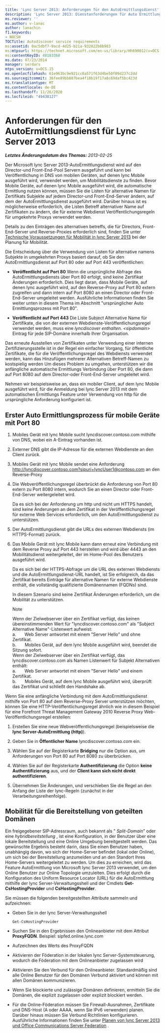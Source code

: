 ```yaml
---
title: 'Lync Server 2013: Anforderungen für den AutoErmittlungsdienst'
description: 'Lync Server 2013: Dienstanforderungen für Auto Ermittlungsdienste.'
ms.reviewer: ''
ms.author: v-lanac
author: lanachin
f1.keywords:
- NOCSH
TOCTitle: Autodiscover service requirements
ms:assetid: 0ac5dbf7-9acd-4d25-b21a-932022b8b983
ms:mtpsurl: https://technet.microsoft.com/en-us/library/Hh690012(v=OCS.15)
ms:contentKeyID: 48183368
ms.date: 07/23/2014
manager: serdars
mtps_version: v=OCS.15
ms.openlocfilehash: 61e963bc9e921cc0a571f63d4be50f09d237c2dd
ms.sourcegitcommit: 36fee89bb887bea4f18b19f17a8c69daf5bc423d
ms.translationtype: MT
ms.contentlocale: de-DE
ms.lasthandoff: 11/26/2020
ms.locfileid: "49438127"
---
```

# <a name="autodiscover-service-requirements-for-lync-server-2013"></a>Anforderungen für den AutoErmittlungsdienst für Lync Server 2013

<div data-xmlns="http://www.w3.org/1999/xhtml">

<div class="topic" data-xmlns="http://www.w3.org/1999/xhtml" data-msxsl="urn:schemas-microsoft-com:xslt" data-cs="https://msdn.microsoft.com/">

<div data-asp="https://msdn2.microsoft.com/asp">



</div>

<div id="mainSection">

<div id="mainBody">

<span> </span>

_**Letztes Änderungsdatum des Themas:** 2013-02-25_

Der Microsoft lync Server 2013-AutoErmittlungsdienst wird auf den Director-und Front-End-Pool Servern ausgeführt und kann bei Veröffentlichung in DNS von mobilen Geräten, auf denen lync Mobile ausgeführt wird, verwendet werden, um Mobilitätsdienste zu finden. Bevor Mobile Geräte, auf denen lync Mobile ausgeführt wird, die automatische Ermittlung nutzen können, müssen Sie die Listen für alternative Namen für Zertifikats Subjekte auf jedem Director-und Front-End-Server ändern, auf dem der AutoErmittlungsdienst ausgeführt wird. Darüber hinaus ist es möglicherweise erforderlich, die Listen Betreff alternativer Name auf Zertifikaten zu ändern, die für externe Webdienst Veröffentlichungsregeln für umgekehrte Proxys verwendet werden.

Details zu den Einträgen des alternativen betreffs, die für Directors, Front-End-Server und Reverse-Proxies erforderlich sind, finden Sie unter [Technische Voraussetzungen für Mobilität in lync Server 2013](lync-server-2013-technical-requirements-for-mobility.md) bei der Planung für Mobilität.

Die Entscheidung über die Verwendung von Listen für alternative namens Subjekte in umgekehrten Proxys basiert darauf, ob Sie den AutoErmittlungsdienst auf Port 80 oder auf Port 443 veröffentlichen:

  - **Veröffentlicht auf Port 80**   Wenn die ursprüngliche Abfrage des AutoErmittlungsdiensts über Port 80 erfolgt, sind keine Zertifikat Änderungen erforderlich. Dies liegt daran, dass Mobile Geräte, auf denen lync ausgeführt wird, auf den Reverse-Proxy auf Port 80 extern zugreifen und dann intern auf Port 8080 an einen Director oder Front-End-Server umgeleitet werden. Ausführliche Informationen finden Sie weiter unten in diesem Thema im Abschnitt "ursprünglicher Auto Ermittlungsprozess mit Port 80".

  - **Veröffentlicht auf Port 443**   Die Liste Subject Alternative Name für Zertifikate, die von der externen Webdienste-Veröffentlichungsregel verwendet werden, muss eine *lyncdiscover enthalten. \<sipdomain\>* Eintrag für jede SIP-Domäne innerhalb Ihrer Organisation.

Das erneute Ausstellen von Zertifikaten unter Verwendung einer internen Zertifizierungsstelle ist in der Regel ein einfacher Vorgang, für öffentliche Zertifikate, die für die Veröffentlichungsregel des Webdiensts verwendet werden, kann das Hinzufügen mehrerer Alternativen Betreff-Namen zu kostspielig werden Um dieses Problem zu umgehen, unterstützen wir die anfängliche automatische Ermittlungs Verbindung über Port 80, die dann auf Port 8080 auf dem Director-oder Front-End-Server umgeleitet wird.

Nehmen wir beispielsweise an, dass ein mobiler Client, auf dem lync Mobile ausgeführt wird, für die Anmeldung bei lync Server 2013 mit dem automatischen Ermittlungs Feature unter Verwendung von http für die ursprüngliche Anforderung konfiguriert ist.

<div>

## <a name="initial-autodiscover-process-for-mobile-devices-using-port-80"></a>Erster Auto Ermittlungsprozess für mobile Geräte mit Port 80

1.  Mobiles Gerät mit lync Mobile sucht lyncdiscover.contoso.com mithilfe von DNS, wobei ein A-Eintrag vorhanden ist.

2.  Externer DNS gibt die IP-Adresse für die externen Webdienste an den Client zurück.

3.  Mobiles Gerät mit lync Mobile sendet eine Anforderung http://lyncdiscover.contoso.com?sipuri=lyncUser1@contoso.com an den Reverse-Proxy

4.  Die Webveröffentlichungsregel überbrückt die Anforderung von Port 80 extern zu Port 8080 intern, wodurch Sie an einen Director oder Front-End-Server weitergeleitet wird.
    
    Da es sich bei der Anforderung um http und nicht um HTTPS handelt, sind keine Änderungen an dem Zertifikat in der Veröffentlichungsregel für externe Web Services erforderlich, um den AutoErmittlungsdienst zu unterstützen.

5.  Der AutoErmittlungsdienst gibt die URLs des externen Webdiensts (im HTTPS-Format) zurück.

6.  Das Mobile Gerät mit lync Mobile kann dann erneut eine Verbindung mit dem Reverse Proxy auf Port 443 herstellen und wird über 4443 an den Mobilitätsdienst weitergeleitet, der im Home-Pool des Benutzers ausgeführt wird.
    
    Da es sich bei der HTTPS-Abfrage um die URL des externen Webdiensts und die AutoErmittlungsdienst-URL handelt, ist Sie erfolgreich, da das Zertifikat bereits Einträge für alternative Namen für externe Webdienste enthält, die vollständig qualifizierte Domänennamen (FQDNs) sind.
    
    In diesem Szenario sind keine Zertifikat Änderungen erforderlich, um die Mobilität zu unterstützen.
    
    <div>
    

    > [!NOTE]  
    > Wenn der Zielwebserver über ein Zertifikat verfügt, das keinen übereinstimmenden Wert für "lyncdiscover.contoso.com" als "Subject Alternative Name"-Listenwert aufweist:<BR>a. &nbsp; &nbsp; &nbsp; Web Server antwortet mit einem "Server Hello" und ohne Zertifikat.<BR>b. &nbsp; &nbsp; &nbsp; Mobiles Gerät, auf dem lync Mobile ausgeführt wird, beendet die Sitzung sofort.<BR>Wenn der Zielwebserver über ein Zertifikat verfügt, das lyncdiscover.contoso.com als Namen Listenwert für Subjekt Alternativen enthält:<BR>a. &nbsp; &nbsp; &nbsp; Web Server antwortet mit einem "Server Hello" und einem Zertifikat.<BR>b. &nbsp; &nbsp; &nbsp; Mobiles Gerät, auf dem lync Mobile ausgeführt wird, überprüft das Zertifikat und schließt den Handshake ab.

    
    </div>

Wenn Sie eine anfängliche Verbindung mit dem AutoErmittlungsdienst mithilfe von Port 80 auf dem Reverse-Proxy Server unterstützen möchten, können Sie eine HTTP-Veröffentlichungsregel ähnlich wie in diesem Beispiel für eine Forefront Threat Management Gateway 2010 Reverse Proxy Web-Veröffentlichungsregel erstellen:

1.  Erstellen Sie eine neue Webveröffentlichungsregel (beispielsweise die **lync Server-AutoErmittlung (http)**).

2.  Geben Sie in **Öffentlicher Name** lyncdiscover.contoso.com ein.

3.  Wählen Sie auf der Registerkarte **Bridging** nur die Option aus, um Anforderungen von Port 80 auf Port 8080 zu überbrücken.

4.  Wählen Sie auf der Registerkarte **Authentifizierung** die Option **keine Authentifizierung** aus, und der **Client kann sich nicht direkt authentifizieren**.

5.  Übernehmen Sie Änderungen, und verschieben Sie die Regel an den Anfang der Liste der lync-Regeln (zunächst in der Verarbeitungsreihenfolge).

</div>

<div>

## <a name="mobility-for-the-split-domain-deployment"></a>Mobilität für die Bereitstellung von geteilten Domänen

Ein freigegebener SIP-Adressraum, auch bekannt als " *Split-Domain*" oder eine *hybridbereitstellung* , ist eine Konfiguration, in der Benutzer über eine lokale Bereitstellung und eine Online Umgebung bereitgestellt werden. Das gewünschte Ergebnis besteht darin, dass Sie einen Benutzer haben, unabhängig davon, wo sich der Home-Server befindet (lokal oder Online), um sich bei der Bereitstellung anzumelden und an den Standort Ihres Home-Servers weitergeleitet zu werden. Um dies zu erreichen, wird das Feature AutoErmittlung von Microsoft lync Server 2013 verwendet, um den Online Benutzer zur Online Topologie umzuleiten. Dies erfolgt durch die Konfiguration des Uniform Resource Locator (URL) für die AutoErmittlung mithilfe der lync Server-Verwaltungsshell und der Cmdlets **Get-CsHostingProvider** und **CsHostingProvider**.

Sie müssen die folgenden bereitgestellten Attribute sammeln und aufzeichnen:

  - Geben Sie in der lync Server-Verwaltungsshell
    
        Get-CsHostingProvider

  - Suchen Sie in den Ergebnissen den Onlineanbieter mit dem Attribut **ProxyFQDN**. Beispiel: sipfed.online.lync.com

  - Aufzeichnen des Werts des ProxyFQDN

  - Aktivieren der Föderation in der lokalen lync Server-Systemsteuerung, wodurch die Föderation mit dem Onlineanbieter zugelassen wird

  - Aktivieren Sie den Verbund für den Onlineanbieter. Standardmäßig sind alle Online Benutzer für den Domänen Verbund aktiviert und können mit allen Domänen kommunizieren.

  - Wenn Sie blockierte und zulässige Domänen definieren, ermitteln Sie die Domänen, die explizit zugelassen oder explizit blockiert werden.

  - Für die Online-Föderation müssen Sie Firewall-Ausnahmen, Zertifikate und DNS-Host (A oder AAAA, wenn Sie IPv6 verwenden) planen. Darüber hinaus müssen Sie Verbund Richtlinien konfigurieren. Ausführliche Informationen finden Sie unter [Planen von lync Server 2013 und Office Communications Server Federation](lync-server-2013-planning-for-lync-server-and-office-communications-server-federation.md) .

</div>

</div>

<span> </span>

</div>

</div>

</div>

